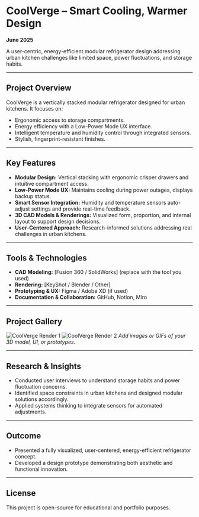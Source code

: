 # CoolVerge – Smart Cooling, Warmer Design
**June 2025**  

A user-centric, energy-efficient modular refrigerator design addressing urban kitchen challenges like limited space, power fluctuations, and storage habits.

---

## Project Overview
CoolVerge is a vertically stacked modular refrigerator designed for urban kitchens. It focuses on:

- Ergonomic access to storage compartments.
- Energy efficiency with a Low-Power Mode UX interface.
- Intelligent temperature and humidity control through integrated sensors.
- Stylish, fingerprint-resistant finishes.

---

## Key Features
- **Modular Design:** Vertical stacking with ergonomic crisper drawers and intuitive compartment access.
- **Low-Power Mode UX:** Maintains cooling during power outages, displays backup status.
- **Smart Sensor Integration:** Humidity and temperature sensors auto-adjust settings and provide real-time feedback.
- **3D CAD Models & Renderings:** Visualized form, proportion, and internal layout to support design decisions.
- **User-Centered Approach:** Research-informed solutions addressing real challenges in urban kitchens.

---

## Tools & Technologies
- **CAD Modeling:** [Fusion 360 / SolidWorks] (replace with the tool you used)
- **Rendering:** [KeyShot / Blender / Other]
- **Prototyping & UX:** Figma / Adobe XD (if used)
- **Documentation & Collaboration:** GitHub, Notion, Miro

---

## Project Gallery
![CoolVerge Render 1](link-to-your-image)
![CoolVerge Render 2](link-to-your-image)
*Add images or GIFs of your 3D model, UI, or prototypes.*

---

## Research & Insights
- Conducted user interviews to understand storage habits and power fluctuation concerns.
- Identified space constraints in urban kitchens and designed modular solutions accordingly.
- Applied systems thinking to integrate sensors for automated adjustments.

---

## Outcome
- Presented a fully visualized, user-centered, energy-efficient refrigerator concept.
- Developed a design prototype demonstrating both aesthetic and functional innovation.

---

## License
This project is open-source for educational and portfolio purposes.
